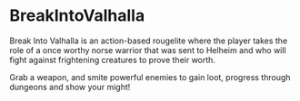 # BreakIntoValhalla

Break Into Valhalla is an action-based rougelite where the player takes the role of a once worthy norse warrior that was sent to Helheim and who will fight against frightening creatures to prove their worth.

Grab a weapon, and smite powerful enemies to gain loot, progress through dungeons and show your might! 

